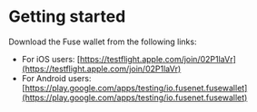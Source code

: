 # Getting started

Download the Fuse wallet from the following links:

* For iOS users: [https://testflight.apple.com/join/02P1laVr](https://testflight.apple.com/join/02P1laVr)
* For Android users: [https://play.google.com/apps/testing/io.fusenet.fusewallet](https://play.google.com/apps/testing/io.fusenet.fusewallet)

